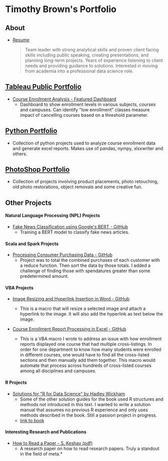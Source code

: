 # Timothy Brown's Portfolio

## About<br>
* [Resume](https://github.com/brownt47/Resume/blob/master/TBrown_Resume_September_2021.pdf)
  > Team leader with strong analytical skills and proven client facing skills including public speaking, creating presentations, and planning long-term projects.
  > Years of experience listening to client needs and providing guidance to solutions. 
  > Interested in moving from academia into a professional data science role.

## [Tableau Public Portfolio](https://public.tableau.com/profile/timothy.brown2096#!/) <br>


* [Course Enrollment Analysis - Featured Dashboard](https://public.tableau.com/profile/timothy.brown2096#!/vizhome/AlpharettaProject/Story1) <br>
  * Dashboard to show enrollment levels in various subjects, courses and campuses.  Can identify "low enrollment" classes measure impact of cancelling courses based on a threshold parameter.

## [Python Portfolio](https://brownt47.github.io/Python_Projects/) <br>
  
  * Collection of python projects used to analyze course enrollment data and generate excel reports. Makes use of pandas, nympy, xlsxwriter and others.

## [PhotoShop Portfolio](https://brownt47.github.io/Photoshop/) <br>

  * Collection of projects involving product placements, photo retouching, old photo restorations, object removals and some creative fun.


## Other Projects <br>

#### Natural Language Processing (NPL) Projects <br>
* [Fake News Classification using Google's BERT - GitHub](https://github.com/brownt47/NLP_Projects/blob/main/BERT%20NLP%20Classification.md)
  * Training a BERT model to classify fake news articles.  

#### Scala and Spark Projects <br>
* [Processing Consumer Purchasing Data - GitHub](https://github.com/brownt47/Scala/blob/main/CustomerPurchasing.md)
  * Project was to total the combined purchases of each customer with a reduce function. Then sort the data by those totals. I added a challenge of finding those with spendatures greater than some predetermined amount.

#### VBA Projects <br>
* [Image Resizing and Hyperlink Insertion  in Word - GitHub](https://github.com/brownt47/VBA-Projects/blob/main/ResizeImage.md)
  * This is a macro that will resize a selected image and attach a hyperlink to the image. It will also add the hyperlink as text below the image.

* [Course Enrollment Report Processing in Excel - GitHub](https://github.com/brownt47/VBA-Projects/blob/main/CrossListedCourses.md) <br>
  * This is a VBA macro I wrote to address an issue with how enrollment reports displayed one course that had multiple cross-listings.  In order for one department to know how many students were enrolled in different courses, one would have to find all the cross-listed sections and then manually add them together.  This macro would automate that process across hundreds of cross-listed courses among all disciplines and campuses.

#### R Projects

* [Solutions for "R for Data Science" by Hadley Wickham](https://brownt47.github.io/R-For-Data-Science-Solutions)<br>
  * Some of the other solution guides for the book used R structures and methods not introduced in this text.  I wanted to write a solution manual that assumes no previous R experience and only uses methods described in the book.  Still a passion project in progress.
  * [link to book](https://r4ds.had.co.nz/) <br>


#### Interesting Research and Publications 
* [How to Read a Paper - S. Keshav (pdf)](https://web.stanford.edu/class/ee384m/Handouts/HowtoReadPaper.pdf) <br>
  * A research paper on how to read research papers.  Truly a standout in the field of meta.*
